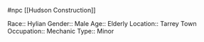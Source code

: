 #npc [[Hudson Construction]]

Race:: Hylian
Gender:: Male
Age:: Elderly
Location:: Tarrey Town
Occupation:: Mechanic
Type:: Minor
